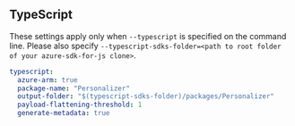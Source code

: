 ## TypeScript

These settings apply only when `--typescript` is specified on the command line.
Please also specify `--typescript-sdks-folder=<path to root folder of your azure-sdk-for-js clone>`.

```yaml $(typescript)
typescript:
  azure-arm: true
  package-name: "Personalizer"
  output-folder: "$(typescript-sdks-folder)/packages/Personalizer"
  payload-flattening-threshold: 1
  generate-metadata: true
```

